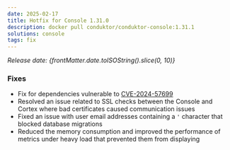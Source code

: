 ```yaml
---
date: 2025-02-17
title: Hotfix for Console 1.31.0
description: docker pull conduktor/conduktor-console:1.31.1
solutions: console
tags: fix
---
```


*Release date: {frontMatter.date.toISOString().slice(0, 10)}*

### Fixes
- Fix for dependencies vulnerable to [CVE-2024-57699](https://nvd.nist.gov/vuln/detail/CVE-2024-57699)
- Resolved an issue related to SSL checks between the Console and Cortex where bad certificates caused communication issues
- Fixed an issue with user email addresses containing a `'` character that blocked database migrations
- Reduced the memory consumption and improved the performance of metrics under heavy load that prevented them from displaying

